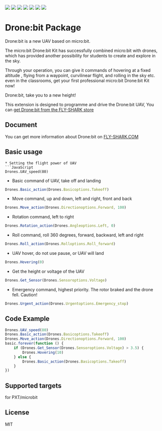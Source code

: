 ![](https://img.shields.io/badge/Plantfrom-Micro%3Abit-red) ![](https://img.shields.io/travis/com/FLY-SHARK/microbitDrone) ![](https://img.shields.io/github/v/release/FLY-SHARK/microbitDrone) ![](https://img.shields.io/github/last-commit/FLY-SHARK/microbitDrone) ![](https://img.shields.io/github/languages/top/FLY-SHARK/microbitDrone) ![](https://img.shields.io/github/issues/FLY-SHARK/microbitDrone) ![](https://img.shields.io/github/license/FLY-SHARK/microbitDrone) 

# Drone:bit Package


Drone:bit is a new UAV based on micro:bit.

The micro:bit Drone:bit Kit has successfully combined micro:bit with drones, which has provided another possibility for students to create and explore in the sky.

Through your operation, you can give it commands of hovering at a fixed altitude , flying from a waypoint, curvilinear flight, and rolling in the sky etc. even in the classrooms, get your first professional micro:bit Drone:bit Kit now!

Drone:bit, take you to a new height!

This extension is designed to programme and drive the Drone:bit UAV, You can [get Drone:bit from the FLY-SHARK store](https://www.FLY-SHARK.com/micro-bit-drone-bit-kit-without-micro-bit-board.html)

## Document

You can get more information about Drone:bit on [FLY-SHARK.COM](
https://www.FLY-SHARK.com/learn-en/microbitKit/Drone_bit/index.html)

## Basic usage
```
* Setting the flight power of UAV
```JavaScript
Drones.UAV_speed(80)
```
* Basic command of UAV, take off and landing
```JavaScript
Drones.Basic_action(Drones.Basicoptions.Takeoff)
```
* Move command, up and down, left and right, front and back
```JavaScript
Drones.Move_action(Drones.Directionoptions.Forward, 100)
```
* Rotation command, left to right
```JavaScript
Drones.Rotation_action(Drones.Angleoptions.Left, 0)
```
* Roll command, roll 360 degrees, forward, backward, left and right
```JavaScript
Drones.Roll_action(Drones.Rolloptions.Roll_forward)
```
* UAV hover, do not use pause, or UAV will land
```JavaScript
Drones.Hovering(0)
```
* Get the height or voltage of the UAV
```JavaScript
Drones.Get_Sensor(Drones.Sensoroptions.Voltage)
```
* Emergency command, highest priority. The rotor braked and the drone fell. Caution!
```JavaScript
Drones.Urgent_action(Drones.Urgentoptions.Emergency_stop)
```

## Code Example
```JavaScript
Drones.UAV_speed(80)
Drones.Basic_action(Drones.Basicoptions.Takeoff)
Drones.Move_action(Drones.Directionoptions.Forward, 100)
basic.forever(function () {
    if (Drones.Get_Sensor(Drones.Sensoroptions.Voltage) > 3.5) {
        Drones.Hovering(10)
    } else {
        Drones.Basic_action(Drones.Basicoptions.Takeoff)
    }
})

```
## Supported targets
for PXT/microbit

## License
MIT

